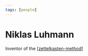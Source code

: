```yaml
---
tags: [people]
---
```


# Niklas Luhmann

Inventor of the [[zettelkasten-method]]

[//begin]: # "Autogenerated link references for markdown compatibility"
[zettelkasten-method]: zettelkasten-method "Zettelkasten Method"
[//end]: # "Autogenerated link references"